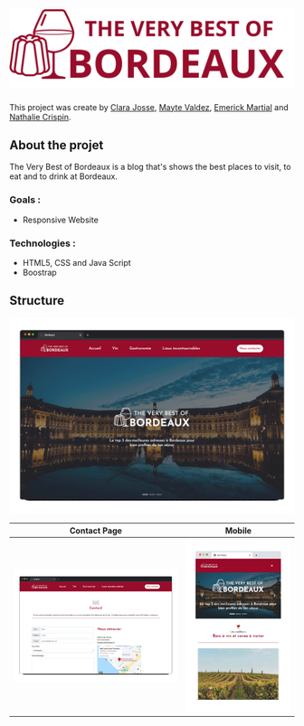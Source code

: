   # ![Site Bordeauxo](https://raw.githubusercontent.com/mayte-valdez/BordeauxBlog/master/imgInfo/logoBordeauRed.svg)

This project was create by [Clara Josse](https://github.com/ClaraJosse), [Mayte Valdez](https://github.com/mayte-valdez), [Emerick Martial](https://github.com/Emerick971) and [Nathalie Crispin](https://github.com/NatCrispin).   

## About the projet
The Very Best of Bordeaux is a blog that's shows the best places to visit, to eat and to drink at Bordeaux.

### Goals :
- Responsive Website

### Technologies :
- HTML5, CSS and Java Script
- Boostrap

## Structure
<img src="https://raw.githubusercontent.com/mayte-valdez/BordeauxBlog/master/imgInfo/BordeauHome.gif"> 

| Contact Page | Mobile | 
| --- | --- |
|  <img src="https://raw.githubusercontent.com/mayte-valdez/BordeauxBlog/master/imgInfo/BordeauContact.gif">  |  <img src="https://raw.githubusercontent.com/mayte-valdez/BordeauxBlog/master/imgInfo/bordeauxMobile.gif">  |  

